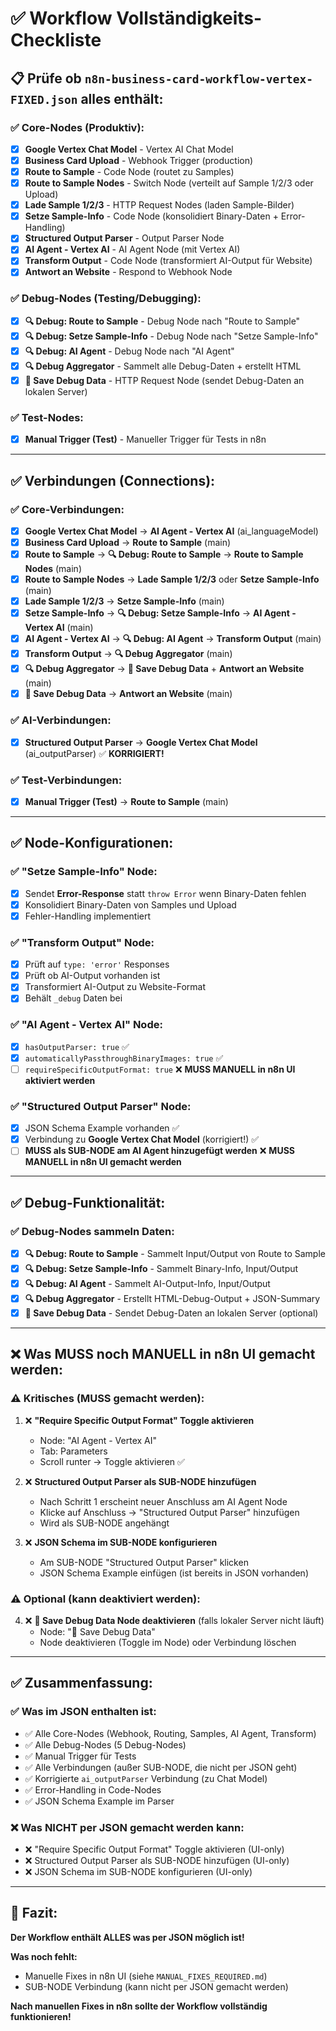 # ✅ Workflow Vollständigkeits-Checkliste

## 📋 Prüfe ob `n8n-business-card-workflow-vertex-FIXED.json` alles enthält:

### ✅ Core-Nodes (Produktiv):

- [x] **Google Vertex Chat Model** - Vertex AI Chat Model
- [x] **Business Card Upload** - Webhook Trigger (production)
- [x] **Route to Sample** - Code Node (routet zu Samples)
- [x] **Route to Sample Nodes** - Switch Node (verteilt auf Sample 1/2/3 oder Upload)
- [x] **Lade Sample 1/2/3** - HTTP Request Nodes (laden Sample-Bilder)
- [x] **Setze Sample-Info** - Code Node (konsolidiert Binary-Daten + Error-Handling)
- [x] **Structured Output Parser** - Output Parser Node
- [x] **AI Agent - Vertex AI** - AI Agent Node (mit Vertex AI)
- [x] **Transform Output** - Code Node (transformiert AI-Output für Website)
- [x] **Antwort an Website** - Respond to Webhook Node

### ✅ Debug-Nodes (Testing/Debugging):

- [x] **🔍 Debug: Route to Sample** - Debug Node nach "Route to Sample"
- [x] **🔍 Debug: Setze Sample-Info** - Debug Node nach "Setze Sample-Info"
- [x] **🔍 Debug: AI Agent** - Debug Node nach "AI Agent"
- [x] **🔍 Debug Aggregator** - Sammelt alle Debug-Daten + erstellt HTML
- [x] **💾 Save Debug Data** - HTTP Request Node (sendet Debug-Daten an lokalen Server)

### ✅ Test-Nodes:

- [x] **Manual Trigger (Test)** - Manueller Trigger für Tests in n8n

---

## ✅ Verbindungen (Connections):

### ✅ Core-Verbindungen:

- [x] **Google Vertex Chat Model** → **AI Agent - Vertex AI** (ai_languageModel)
- [x] **Business Card Upload** → **Route to Sample** (main)
- [x] **Route to Sample** → **🔍 Debug: Route to Sample** → **Route to Sample Nodes** (main)
- [x] **Route to Sample Nodes** → **Lade Sample 1/2/3** oder **Setze Sample-Info** (main)
- [x] **Lade Sample 1/2/3** → **Setze Sample-Info** (main)
- [x] **Setze Sample-Info** → **🔍 Debug: Setze Sample-Info** → **AI Agent - Vertex AI** (main)
- [x] **AI Agent - Vertex AI** → **🔍 Debug: AI Agent** → **Transform Output** (main)
- [x] **Transform Output** → **🔍 Debug Aggregator** (main)
- [x] **🔍 Debug Aggregator** → **💾 Save Debug Data** + **Antwort an Website** (main)
- [x] **💾 Save Debug Data** → **Antwort an Website** (main)

### ✅ AI-Verbindungen:

- [x] **Structured Output Parser** → **Google Vertex Chat Model** (ai_outputParser) ✅ **KORRIGIERT!**

### ✅ Test-Verbindungen:

- [x] **Manual Trigger (Test)** → **Route to Sample** (main)

---

## ✅ Node-Konfigurationen:

### ✅ "Setze Sample-Info" Node:

- [x] Sendet **Error-Response** statt `throw Error` wenn Binary-Daten fehlen
- [x] Konsolidiert Binary-Daten von Samples und Upload
- [x] Fehler-Handling implementiert

### ✅ "Transform Output" Node:

- [x] Prüft auf `type: 'error'` Responses
- [x] Prüft ob AI-Output vorhanden ist
- [x] Transformiert AI-Output zu Website-Format
- [x] Behält `_debug` Daten bei

### ✅ "AI Agent - Vertex AI" Node:

- [x] `hasOutputParser: true` ✅
- [x] `automaticallyPassthroughBinaryImages: true` ✅
- [ ] `requireSpecificOutputFormat: true` ❌ **MUSS MANUELL in n8n UI aktiviert werden**

### ✅ "Structured Output Parser" Node:

- [x] JSON Schema Example vorhanden ✅
- [x] Verbindung zu **Google Vertex Chat Model** (korrigiert!) ✅
- [ ] **MUSS als SUB-NODE am AI Agent hinzugefügt werden** ❌ **MUSS MANUELL in n8n UI gemacht werden**

---

## ✅ Debug-Funktionalität:

### ✅ Debug-Nodes sammeln Daten:

- [x] **🔍 Debug: Route to Sample** - Sammelt Input/Output von Route to Sample
- [x] **🔍 Debug: Setze Sample-Info** - Sammelt Binary-Info, Input/Output
- [x] **🔍 Debug: AI Agent** - Sammelt AI-Output-Info, Input/Output
- [x] **🔍 Debug Aggregator** - Erstellt HTML-Debug-Output + JSON-Summary
- [x] **💾 Save Debug Data** - Sendet Debug-Daten an lokalen Server (optional)

---

## ❌ Was MUSS noch MANUELL in n8n UI gemacht werden:

### ⚠️ Kritisches (MUSS gemacht werden):

1. ❌ **"Require Specific Output Format" Toggle aktivieren**
   - Node: "AI Agent - Vertex AI"
   - Tab: Parameters
   - Scroll runter → Toggle aktivieren ✅

2. ❌ **Structured Output Parser als SUB-NODE hinzufügen**
   - Nach Schritt 1 erscheint neuer Anschluss am AI Agent Node
   - Klicke auf Anschluss → "Structured Output Parser" hinzufügen
   - Wird als SUB-NODE angehängt

3. ❌ **JSON Schema im SUB-NODE konfigurieren**
   - Am SUB-NODE "Structured Output Parser" klicken
   - JSON Schema Example einfügen (ist bereits in JSON vorhanden)

### ⚠️ Optional (kann deaktiviert werden):

4. ❌ **💾 Save Debug Data Node deaktivieren** (falls lokaler Server nicht läuft)
   - Node: "💾 Save Debug Data"
   - Node deaktivieren (Toggle im Node) oder Verbindung löschen

---

## ✅ Zusammenfassung:

### ✅ Was im JSON enthalten ist:

- ✅ Alle Core-Nodes (Webhook, Routing, Samples, AI Agent, Transform)
- ✅ Alle Debug-Nodes (5 Debug-Nodes)
- ✅ Manual Trigger für Tests
- ✅ Alle Verbindungen (außer SUB-NODE, die nicht per JSON geht)
- ✅ Korrigierte `ai_outputParser` Verbindung (zu Chat Model)
- ✅ Error-Handling in Code-Nodes
- ✅ JSON Schema Example im Parser

### ❌ Was NICHT per JSON gemacht werden kann:

- ❌ "Require Specific Output Format" Toggle aktivieren (UI-only)
- ❌ Structured Output Parser als SUB-NODE hinzufügen (UI-only)
- ❌ JSON Schema im SUB-NODE konfigurieren (UI-only)

---

## 🎯 Fazit:

**Der Workflow enthält ALLES was per JSON möglich ist!**

**Was noch fehlt:**
- Manuelle Fixes in n8n UI (siehe `MANUAL_FIXES_REQUIRED.md`)
- SUB-NODE Verbindung (kann nicht per JSON gemacht werden)

**Nach manuellen Fixes in n8n sollte der Workflow vollständig funktionieren!**

